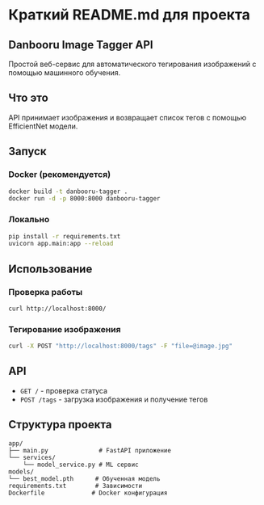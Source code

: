# Краткий README.md для проекта

## Danbooru Image Tagger API

Простой веб-сервис для автоматического тегирования изображений с помощью машинного обучения.

## Что это

API принимает изображения и возвращает список тегов с помощью EfficientNet модели.

## Запуск

### Docker (рекомендуется)
```bash
docker build -t danbooru-tagger .
docker run -d -p 8000:8000 danbooru-tagger
```

### Локально
```bash
pip install -r requirements.txt
uvicorn app.main:app --reload
```

## Использование

### Проверка работы
```bash
curl http://localhost:8000/
```

### Тегирование изображения
```bash
curl -X POST "http://localhost:8000/tags" -F "file=@image.jpg"
```

## API

- `GET /` - проверка статуса
- `POST /tags` - загрузка изображения и получение тегов

## Структура проекта

```
app/
├── main.py              # FastAPI приложение
└── services/
    └── model_service.py # ML сервис
models/
└── best_model.pth      # Обученная модель
requirements.txt        # Зависимости
Dockerfile             # Docker конфигурация
```